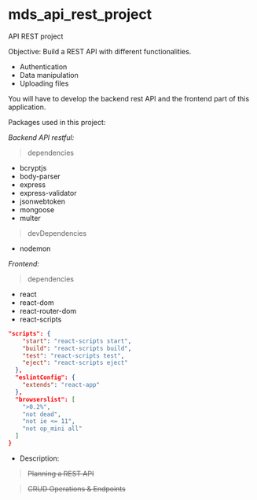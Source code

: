 # mds_api_rest_project
API REST project

Objective: Build a REST API with different functionalities. 

- Authentication
- Data manipulation
- Uploading files

You will have to develop the backend rest API and the frontend  part of this application.

Packages used in this project:

*Backend API restful:*

> dependencies

- bcryptjs
- body-parser
- express
- express-validator
- jsonwebtoken
- mongoose
- multer

> devDependencies

- nodemon

*Frontend:*

> dependencies

- react
- react-dom
- react-router-dom
- react-scripts

```json
"scripts": {
    "start": "react-scripts start",
    "build": "react-scripts build",
    "test": "react-scripts test",
    "eject": "react-scripts eject"
  },
  "eslintConfig": {
    "extends": "react-app"
  },
  "browserslist": [
    ">0.2%",
    "not dead",
    "not ie <= 11",
    "not op_mini all"
  ]
}
```

- Description:

> ~~Planning a REST API~~

> ~~CRUD Operations & Endpoints~~
